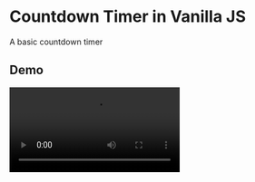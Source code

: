 
# Countdown Timer in Vanilla JS

A basic countdown timer
 
## Demo

![Demo](./assets/Clock-timer-demo.mp4)
